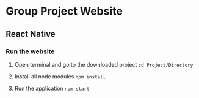 # Group Project Website
## React Native

### Run the website

1) Open terminal and go to the downloaded project
`cd Project/Directory`

2) Install all node modules
`npm install`

3) Run the application
`npm start`
